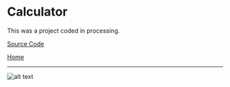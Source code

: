 # Calculator

This was a project coded in processing.  

[Source Code](https://github.com/bcinbis/portfolio2018/blob/master/Java/Calculator/SourceCode.pde)

[Home](https://bcinbis.github.io/portfolio2018/)

---

![alt text](https://bcinbis.github.io/portfolio2018/Images/Calculator.png)

